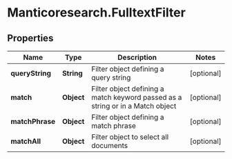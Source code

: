 # Manticoresearch.FulltextFilter

## Properties

Name | Type | Description | Notes
------------ | ------------- | ------------- | -------------
**queryString** | **String** | Filter object defining a query string | [optional] 
**match** | **Object** | Filter object defining a match keyword passed as a string or in a Match object | [optional] 
**matchPhrase** | **Object** | Filter object defining a match phrase | [optional] 
**matchAll** | **Object** | Filter object to select all documents | [optional] 


